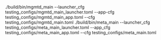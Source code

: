   ./build/bin/mgmtd_main --launcher_cfg testing_configs/mgmtd_main_launcher.toml --app-cfg testing_configs/mgmtd_main_app.toml --cfg testing_configs/mgmtd_main.toml
  ./build/bin/meta_main --launcher_cfg testing_configs/meta_main_launcher.toml --app_cfg testing_configs/meta_main_app.toml --cfg testing_configs/meta_main.toml